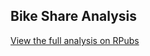 ## Bike Share Analysis

[View the full analysis on RPubs](https://rpubs.com/osazeogbebor/bike_share_analysis)
